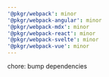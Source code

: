 ```yaml
---
'@pkgr/webpack': minor
'@pkgr/webpack-angular': minor
'@pkgr/webpack-mdx': minor
'@pkgr/webpack-react': minor
'@pkgr/webpack-svelte': minor
'@pkgr/webpack-vue': minor
---
```


chore: bump dependencies
